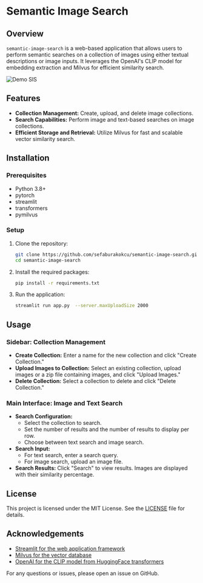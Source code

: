 # Semantic Image Search

## Overview
`semantic-image-search` is a web-based application that allows users to perform semantic searches on a collection of images using either textual descriptions or image inputs. 
It leverages the OpenAI's CLIP model for embedding extraction and Milvus for efficient similarity search.

![Demo SIS]("https://github.com/sefaburakokcu/semantic-image-search/tree/main/assets/demo.gif")


## Features
- **Collection Management:** Create, upload, and delete image collections.
- **Search Capabilities:** Perform image and text-based searches on image collections.
- **Efficient Storage and Retrieval:** Utilize Milvus for fast and scalable vector similarity search.

## Installation

### Prerequisites
- Python 3.8+
- pytorch
- streamlit
- transformers
- pymilvus

### Setup
1. Clone the repository:
   ```sh
   git clone https://github.com/sefaburakokcu/semantic-image-search.git
   cd semantic-image-search
   ```

2. Install the required packages:
   ```sh
   pip install -r requirements.txt
   ```

3. Run the application:
   ```sh
   streamlit run app.py  --server.maxUploadSize 2000
   ```

## Usage

### Sidebar: Collection Management
- **Create Collection:** Enter a name for the new collection and click "Create Collection."
- **Upload Images to Collection:** Select an existing collection, upload images or a zip file containing images, and click "Upload Images."
- **Delete Collection:** Select a collection to delete and click "Delete Collection."

### Main Interface: Image and Text Search
- **Search Configuration:**
  - Select the collection to search.
  - Set the number of results and the number of results to display per row.
  - Choose between text search and image search.
- **Search Input:**
  - For text search, enter a search query.
  - For image search, upload an image file.
- **Search Results:** Click "Search" to view results. Images are displayed with their similarity percentage.

## License

This project is licensed under the MIT License. See the [LICENSE](LICENSE) file for details.

## Acknowledgements

- [Streamlit for the web application framework](https://streamlit.io/)
- [Milvus for the vector database](https://github.com/milvus-io/milvus-lite)
- [OpenAI for the CLIP model from HuggingFace transformers](https://huggingface.co/docs/transformers/index)

For any questions or issues, please open an issue on GitHub.